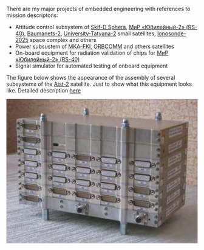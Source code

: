 There are my major projects of embedded engineering with references to mission descriptons:

- Attitude control subsystem of [Skif-D Sphera](https://ru.wikipedia.org/wiki/Сфера_(целевая_программа)), [МиР «Юбилейный-2» (RS-40)](https://ru.wikipedia.org/wiki/МиР_(космический_аппарат)), [Baumanets-2](https://ru.wikipedia.org/wiki/Бауманец_(космический_аппарат)), [University-Tatyana-2](https://www.vniiem.ru/ru/index.php?option=com_content&view=article&id=471:-l-2r&catid=37:spaceprograms&Itemid=62) small satellites, [Ionosonde-2025](https://ru.wikipedia.org/wiki/Ионозонд_(космический_проект)) space complex and others
- Power subsustem of [MKA-FKI](https://ru.wikipedia.org/wiki/МКА-ФКИ), [ORBCOMM](https://www.ohb-system.de/press-releases-details/six-new-orbcomm-satellites-successfully-launched.html) and others satellites
- On-board equipment for radiation validation of chips for [МиР «Юбилейный-2» (RS-40)](https://ru.wikipedia.org/wiki/МиР_(космический_аппарат))
- Signal simulator for automated testing of onboard equipment

The figure below shows the appearance of the assembly of several subsystems of the [Aist-2](https://ru.wikipedia.org/wiki/АИСТ_№_2) satellite. Just to show what this equipment looks like. Detailed description [here](https://epizodsspace.airbase.ru/bibl/aist-2d/aist-2d-2017.pdf)

![Assembly of several subsystems](https://github.com/dmitrii-naumenko/Portfolio/blob/main/Embedded%20software%20and%20Hardware%20Design/Assembly.png?raw=true)


